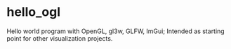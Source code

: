 # hello_ogl
Hello world program with OpenGL, gl3w, GLFW, ImGui; Intended as starting point for other visualization projects.
